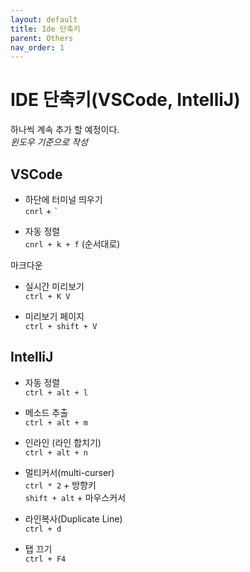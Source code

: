 ```yaml
---
layout: default
title: Ide 단축키
parent: Others
nav_order: 1
---
```


# IDE 단축키(VSCode, IntelliJ)

하나씩 계속 추가 할 예정이다.  
*윈도우 기준으로 작성*

## VSCode

- 하단에 터미널 띄우기  
  `cnrl` + `` ` `` 

- 자동 정렬  
  `cnrl + k + f` (순서대로)

마크다운
- 실시간 미리보기  
  `ctrl + K V`

- 미리보기 페이지  
  `ctrl + shift + V`

## IntelliJ
- 자동 정렬  
  `ctrl + alt + l`
    


- 메소드 추출  
  `ctrl + alt + m`

- 인라인 (라인 합치기)  
  `ctrl + alt + n`

- 멀티커서(multi-curser)  
  `ctrl * 2` + 방향키  
  `shift + alt` + 마우스커서  

- 라인복사(Duplicate Line)  
  `ctrl + d`

- 탭 끄기  
  `ctrl + F4`
